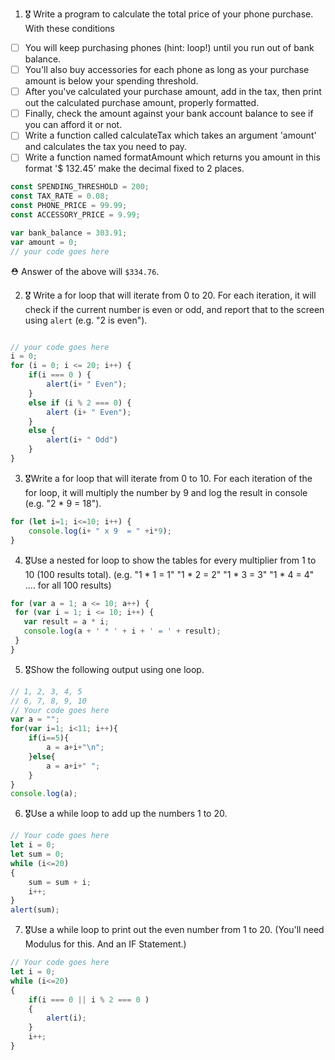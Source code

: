 1. 🎖 Write a program to calculate the total price of your phone purchase. With these conditions
 * [ ] You will keep purchasing phones (hint: loop!) until you run out of bank balance.
 * [ ] You'll also buy accessories for each phone as long as your purchase amount is below your spending threshold.
 * [ ] After you've calculated your purchase amount, add in the tax, then print out the calculated purchase amount, properly formatted.
 * [ ] Finally, check the amount against your bank account balance to see if you can afford it or not.
 * [ ] Write a function called calculateTax which takes an argument 'amount' and calculates the tax you need to pay.
 * [ ] Write a function named formatAmount which returns you amount in this format '$ 132.45' make the decimal fixed to 2 places.
```js
const SPENDING_THRESHOLD = 200;
const TAX_RATE = 0.08;
const PHONE_PRICE = 99.99;
const ACCESSORY_PRICE = 9.99;

var bank_balance = 303.91;
var amount = 0;
// your code goes here
```
 ⛑ Answer of the above will `$334.76`.


2. 🎖 Write a for loop that will iterate from 0 to 20. For each iteration, it will check if the current number is even or odd, and report that to the screen using `alert` (e.g. "2 is even").
```js

// your code goes here
i = 0;
for (i = 0; i <= 20; i++) {
    if(i === 0 ) {
        alert(i+ " Even");
    }
    else if (i % 2 === 0) {
        alert (i+ " Even");
    }
    else {
        alert(i+ " Odd")
    }
}   
```

3. 🎖Write a for loop that will iterate from 0 to 10. For each iteration of the for loop, it will multiply the number by 9 and log the result in console (e.g. "2 * 9 = 18").
```js
for (let i=1; i<=10; i++) {
    console.log(i+ " x 9  = " +i*9);
}
```

4. 🎖Use a nested for loop to show the tables for every multiplier from 1 to 10 (100 results total).
(e.g.
"1 * 1 = 1"
"1 * 2 = 2"
"1 * 3 = 3"
"1 * 4 = 4"
.... for all 100 results)
```js
for (var a = 1; a <= 10; a++) {
 for (var i = 1; i <= 10; i++) {
   var result = a * i;
   console.log(a + ' * ' + i + ' = ' + result);
 }
}
```

5. 🎖Show the following output using one loop.
```js
// 1, 2, 3, 4, 5
// 6, 7, 8, 9, 10
// Your code goes here
var a = "";
for(var i=1; i<11; i++){
    if(i==5){
        a = a+i+"\n";
    }else{
        a = a+i+" ";
    }
}
console.log(a);
```

6. 🎖Use a while loop to add up the numbers 1 to 20.
```js
// Your code goes here
let i = 0;
let sum = 0;
while (i<=20) 
{
    sum = sum + i;
    i++;
}
alert(sum);
```

7. 🎖Use a while loop to print out the even number from 1 to 20. (You'll need Modulus for this. And an IF Statement.)
```js
// Your code goes here
let i = 0;
while (i<=20) 
{
    if(i === 0 || i % 2 === 0 ) 
    {
        alert(i);
    }
    i++;
}
```
